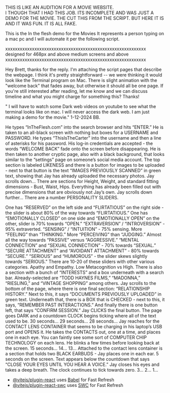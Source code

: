 THIS IS LIKE AN AUDITION FOR A MOVIE WEBSITE.  
I THOUGH THAT I HAD THIS JOB.  ITS INCOMPLETE AND WAS JUST A DEMO FOR THE MOVIE.
THE CUT THIS FROM THE SCRIPT.   BUT HERE IT IS AND IT WAS FUN.
IT IS ALL FAKE. 


This is the In the flesh demo for the Movies It represents a person typing on a mac pc and I will automate it per the following script.  
 
xxxxxxxxxxxxxxxxxxxxxxxxxxxxxxxxxxxxxxxxxxxxxxxxxxxxxxxxxx
 designed for 468px and above medium screens and above
xxxxxxxxxxxxxxxxxxxxxxxxxxxxxxxxxxxxxxxxxxxxxxxxxxxxxxxxxx

Hey Brett, thanks for the reply.
I'm attaching the script pages that describe the webpage. I think it's pretty straightforward -- we were thinking it would look like the Terminal program on Mac. There is slight animation with the "welcome back" that fades away, but otherwise it should all be one page.
If you're still interested after reading, let me know and we can discuss timeline and what you might charge for something this? Thanks!

" I will have to watch some Dark web videos on youtube to see what the terminal looks like on mac.
I will never access the dark web.  I am just making a demo for the movie."  1-12-2024 BB.


He types “InTheFlesh.com” into the search browser and hits
“ENTER.”
He is taken to an all-black screen with nothing but boxes for
a USERNAME and PASSWORD. He types “ThisIsTheCarter” into the
username and then a line of asterisks for his password.
His log-in credentials are accepted - the words “WELCOME
BACK” fade onto the screen before disappearing. He is then
taken to another cryptic page, also with a black background,
that looks similar to the “settings” page on someone’s social
media account.
The top section is labeled LIKENESS and there is a button for
images to be uploaded - next to that button is the text
“IMAGES PREVIOUSLY SCANNED” in green text, showing that Jay
has already uploaded the necessary photos.
Jay scrolls down...
There are sections for Height, Weight, and standard fitting
dimensions - Bust, Waist, Hips.
Everything has already been filled out with precise
dimensions that are obviously not Jay’s own.
Jay scrolls down further...
There are a number PERSONALITY SLIDERS.

One has “RESERVED” on the left side and “FLIRTATIOUS” on the
right side - the slider is about 80% of the way towards
“FLIRTATIOUS.”
One has “EMOTIONALLY CLOSED” on one side and “EMOTIONALLY
OPEN” on the other, slider is 70% towards “OPEN.”
“EXTRAVERSION” / “INTROVERSION” - 95% extraverted.
“SENSING” / “INTUITION” - 75% sensing. More “FEELING” than
“THINKING.” More “PERCEIVING” than “JUDGING.”
Almost all the way towards “PASSIVE” versus “AGGRESSIVE.”
“MENTAL CONNECTION” and “SEXUAL CONNECTION” - 70% towards
“SEXUAL.”
“SECURE ATTACHMENT” and “AVOIDANT ATTACHMENT” - 80% towards
“SECURE.”
“SERIOUS” and “HUMOROUS” - the slider skews slightly towards
“SERIOUS.”
There are 10-20 of these sliders with other various
categories. Apathy and Empathy. Low Metacognition vs High.
There is also a section with a bunch of “INTERESTS” and a box
underneath with a search bar. Already-selected are “TODD
HAYNES FILMS,” “MADONNA,” “RIESLING,” and “VINTAGE SHOPPING”
among others.
Jay scrolls to the bottom of the page, where there is one
final section: “RELATIONSHIP HISTORY.” Next to this, it says
“DOCUMENTS PREVIOUSLY UPLOADED” in green text.
Underneath that, there is a BOX that is CHECKED - next to
this, it says, “REMEMBER PAST INTERACTIONS.”
And finally there is one button left, that says “CONFIRM
SESSION.” Jay CLICKS the final button.
The page goes DARK and a countdown CLOCK begins ticking where
all of the text used to be. 30 seconds... 29 seconds... 28
seconds...
Jay reaches for the CONTACT LENS CONTAINER that seems to be
charging in his laptop’s USB port and OPENS it.
He takes the CONTACTS out, one at a time, and places one in
each eye. You can faintly see some sort of COMPUTER CHIP
TECHNOLOGY on each lens. He blinks a few times before looking
back at the screen.
15 seconds... 14... 13...
Attached to the contact lens container is a section that
holds two BLACK EARBUDS - Jay places one in each ear.
5 seconds on the screen. Text appears below the countdown
that says “CLOSE YOUR EYES UNTIL YOU HEAR A VOICE.”
Jay closes his eyes and takes a deep breath. The clock
continues to tick towards zero.
3... 2... 1...


- [@vitejs/plugin-react](https://github.com/vitejs/vite-plugin-react/blob/main/packages/plugin-react/README.md) uses [Babel](https://babeljs.io/) for Fast Refresh
- [@vitejs/plugin-react-swc](https://github.com/vitejs/vite-plugin-react-swc) uses [SWC](https://swc.rs/) for Fast Refresh
